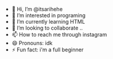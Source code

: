 - 👋 Hi, I’m @itsarihehe
- 👀 I’m interested in programing
- 🌱 I’m currently learning HTML
- 💞️ I’m looking to collaborate ..
- 📫 How to reach me through instagram
- 😄 Pronouns: idk
- ⚡ Fun fact: i'm a full beginner

<!---
itsarihehe/itsarihehe is a ✨ special ✨ repository because its `README.md` (this file) appears on your GitHub profile.
You can click the Preview link to take a look at your changes.
--->
